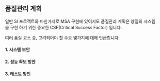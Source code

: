 ## 품질관리 계획 

일반 SI 프로젝트와 마찬가지로 MSA 구현에 있어서도 품질관리 계획은 양질의 시스템을 구현 하기 위한 중요한 CSF(Critical Success Factor) 입니다.

여러 품질 요소 중, 고려되어야 할 주요 몇가지에 대해 언급합니다.

#### 1. 시스템 보안

#### 2. 성능 확보 방안

#### 3. 테스트 방안


<br/><br/>